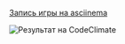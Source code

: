 [Запись игры на asciinema](https://asciinema.org/connect/a08371a1-f487-4cd4-bede-d66d12e25a2b)


![Результат на CodeClimate]("https://github.com/vitnov47/metod_PO_lab1/blob/main/codeClimate.png")

